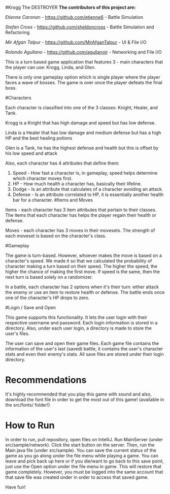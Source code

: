 #Krogg The DESTROYER
**The contributors of this project are:**

_Etienne Caronan_ - https://github.com/etienne6 - Battle Simulation

_Stefan Cross_ - https://github.com/sheldoncross - Battle Simulation and Refactoring

_Mir Afgan Talpur_ - https://github.com/MirAfganTalpur - UI & File I/O

_Rolando Agullano_ - https://github.com/agullanojr - Networking and File I/O


This is a turn based game application that features 3 - main characters that the player can use: Krogg, Linda, and Glen.

There is only one gameplay option which is single player where the player faces a wave of bosses.
The game is over once the player defeats the final boss.

#Characters

Each character is classified into one of the 3 classes: Knight, Healer, and Tank.

Krogg is a Knight that has high damage and speed but has low defense.

Linda is a Healer that has low damage and medium defense but has a high HP and the best healing potions

Glen is a Tank, he has the highest defense and health but this is offset by his low speed and attack

Also, each character has 4 attributes that define them:

1. Speed - How fast a character is, in gameplay, speed helps determine which character moves first.
2. HP - How much health a character has, basically their lifeline.
3. Dodge - Is an attribute that calculates of a character avoiding an attack.
4. Defense - Is an attribute correlated to HP, it is essentially another health bar for a character.
#Items and Moves

Items - each character has 3 item attributes that pertain to their classes. The items that each
character has helps the player regain their health or defense.

Moves - each character has 3 moves in their movesets. The strength of each moveset is based
on the character's class.

#Gameplay

The game is turn-based. However, whoever makes the move is based on a character's speed. We made it so
that we calculated the probability of character making a turn based on their speed. The higher the speed, the
higher the chance of making the first move. If speed is the same, then the next turn is based solely on a randomizer.

In a battle, each character has 2 options when it's their turn: either attack the enemy or use an item to restore
health or defense. The battle ends once one of the character's HP drops to zero.

#Login / Save and Open

This game supports this functionality. It lets the user login with their respective username and password.
Each login information is stored in a directory. Also, under each user login, a directory is made
to store the user's files.

The user can save and open their game files. Each game file contains the information of the user's last (saved) battle, it contains the user's character stats and even their enemy's stats. All save files are stored
under their login directory.

# Recommendations
It's highly recommended that you play this game with sound and also, download the font file in order to get the most out of this game! (available in the src/fonts/ folder!)

# How to Run
In order to run, pull repository, open files on IntelliJ. Run MainServer (under src/sample/network). Click the start button on the server. Then, run the Main java file (under src/sample). 
You can save the current status of the game as you go along under the file menu while playing a game. You can leave and pick back up here
or if you die/want to go back to this save point, just use the Open option under the file menu in game. This will restore that game completely. However, you
must be logged into the same account that that save file was created under in order to access that saved game.

Have fun! 
